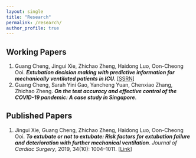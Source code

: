 ```yaml
---
layout: single
title: "Research"
permalink: /research/
author_profile: true
---
```


## Working Papers
1. Guang Cheng, Jingui Xie, Zhichao Zheng, Haidong Luo, Oon-Cheong Ooi. ***Extubation decision making with predictive information for mechanically ventilated patients in ICU***. [<a href="https://ssrn.com/abstract=3397530" target="_blank">SSRN</a>]   
2. Guang Cheng, Sarah Yini Gao, Yancheng Yuan, Chenxiao Zhang, Zhichao Zheng. ***On the test accuracy and effective control of the COVID-19 pandemic: A case study in Singapore***.

## Published Papers
1. Jingui Xie, Guang Cheng, Zhichao Zheng, Haidong Luo, Oon-Cheong Ooi. ***To extubate or not to extubate: Risk factors for extubation failure and deterioration with further mechanical ventilation***. *Journal of Cardiac Surgery*, 2019, 34(10): 1004–1011. [<a href="https://onlinelibrary.wiley.com/doi/abs/10.1111/jocs.14189" target="_blank">Link</a>]
